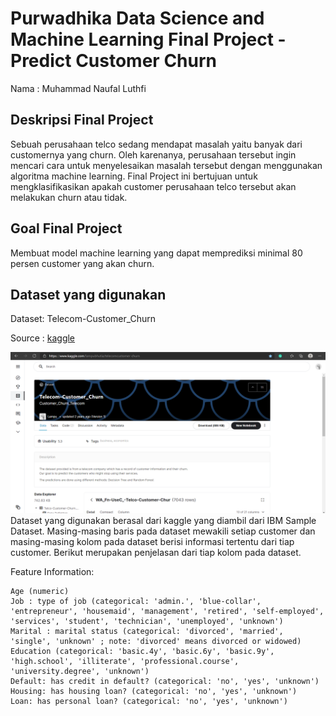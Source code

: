 # Purwadhika Data Science and Machine Learning Final Project - Predict Customer Churn

Nama : Muhammad Naufal Luthfi

Deskripsi Final Project
--- 
Sebuah perusahaan telco sedang mendapat masalah yaitu banyak dari customernya yang churn. Oleh karenanya, perusahaan tersebut ingin mencari cara untuk menyelesaikan masalah tersebut dengan menggunakan algoritma machine learning.
Final Project ini bertujuan untuk mengklasifikasikan apakah customer perusahaan telco tersebut akan melakukan churn atau tidak.

Goal Final Project
--- 
Membuat model machine learning yang dapat memprediksi minimal 80 persen customer yang akan churn.

Dataset yang digunakan
--- 

Dataset: Telecom-Customer_Churn

Source : [kaggle](https://www.kaggle.com/lampubhutia/telecomcustomer-churn)

![](https://github.com/sirnaufal/Final-Project/blob/main/image/kaggle.png)
Dataset yang digunakan berasal dari kaggle yang diambil dari IBM Sample Dataset. Masing-masing baris pada dataset mewakili setiap customer dan masing-masing kolom pada dataset berisi informasi tertentu dari tiap customer. Berikut merupakan penjelasan dari tiap kolom pada dataset.

Feature Information:

    Age (numeric)
    Job : type of job (categorical: 'admin.', 'blue-collar', 'entrepreneur', 'housemaid', 'management', 'retired', 'self-employed', 'services', 'student', 'technician', 'unemployed', 'unknown')
    Marital : marital status (categorical: 'divorced', 'married', 'single', 'unknown' ; note: 'divorced' means divorced or widowed)
    Education (categorical: 'basic.4y', 'basic.6y', 'basic.9y', 'high.school', 'illiterate', 'professional.course', 'university.degree', 'unknown')
    Default: has credit in default? (categorical: 'no', 'yes', 'unknown')
    Housing: has housing loan? (categorical: 'no', 'yes', 'unknown')
    Loan: has personal loan? (categorical: 'no', 'yes', 'unknown')
